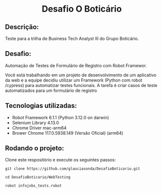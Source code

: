 <h1 align="center">Desafio O Boticário</h1>

##  Descrição:
Teste para a  trilha de Business Tech Analyst III do Grupo Boticário.

##  Desafio:
Automação de Testes de Formulário de Registro com Robot Framewor.

Você está trabalhando em um projeto de desenvolvimento de um aplicativo da web e a equipe decidiu utilizar um Framework (Python com robot /cypress) para automatizar testes funcionais. A tarefa é criar casos de teste automatizados para um formulário de registro


## Tecnologias utilizadas: 
* Robot Framework 6.1.1 (Python 3.12.0 on darwin)
* Selenium Library 4.13.0 
* Chrome Driver mac-arm64
* Brower Chrome 117.0.5938.149 (Versão Oficial) (arm64)

## Rodando o projeto:
Clone este respositório e execute os seguintes passos:
```
git clone https://github.com/glauciasonda/DesafioBoticario.git
```

```
cd DesafioBoticario/WebTesting 
```
```
robot infojobs_tests.robot 
```



